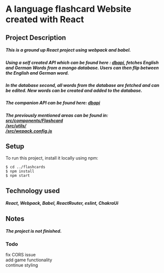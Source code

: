 # A language flashcard Website created with React

## Project Description
##### This is a ground up React project using webpack and babel.  
##### Using a self created API which can be found here : [dbapi](https://github.com/jonathanwears/dbapi "Timer repo"), fetches English and German Words from a mongo database. Users can then flip between the English and German word.  
#####  In the database second, all words from the database are fetched and can be edited. New words can be created and added to the database.

##### The companion API can be found here: [dbapi](https://github.com/jonathanwears/dbapi/ "Timer repo")
##### The previously mentioned areas can be found in:  <br> [src/components/Flashcard](https://github.com/jonathanwears/flashcards/tree/pre-production/src/components/FlashCard "Flashcard folder") <br> [/src/utils/](https://github.com/jonathanwears/flashcards/tree/pre-production/src/utils "utils folder") <br> [/src/wepack.config.js](src/webpack.config.js)

## Setup
To run this project, install it locally using npm:

```
$ cd ../flashcards
$ npm install
$ npm start
```
## Technology used
##### React, Webpack, Babel, ReactRouter, eslint, ChakraUi
## Notes
##### The project is not finished. <br>  
### Todo <br>
fix CORS issue <br>
add game functionality <br>
continue styling